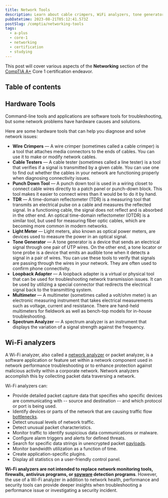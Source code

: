 ```yaml
---
title: Network Tools
description: Learn about cable crimpers, WiFi analyzers, tone generators, cable testers, and more.
pubDatetime: 2023-08-21T05:12:41.573Z
postSlug: /comptia/networking-tools
tags:
  - a-plus
  - core-1
  - networking
  - certification
  - studying
---
```


This post will cover various aspects of the **Networking** section of the [CompTIA A+](https://www.comptia.org/certifications/a) Core 1 certification endeavor.

## Table of contents

## Hardware Tools

Command-line tools and applications are software tools for troubleshooting, but some network problems have hardware causes and solutions.

Here are some hardware tools that can help you diagnose and solve network issues:

- **Wire Crimpers** — A wire crimper (sometimes called a cable crimper) is a tool that attaches media connectors to the ends of cables. You can use it to make or modify network cables.
- **Cable Testers** — A cable tester (sometimes called a line tester) is a tool that verifies if a signal is transmitted by a given cable. You can use one to find out whether the cables in your network are functioning properly when diagnosing connectivity issues.
- **Punch Down Tool** — A punch down tool is used in a wiring closet to connect cable wires directly to a patch panel or punch-down block. This tool makes it easier to connect wires than it would be to do it by hand.
- **TDR** — A time-domain reflectometer (TDR) is a measuring tool that transmits an electrical pulse on a cable and measures the reflected signal. In a functioning cable, the signal does not reflect and is absorbed in the other end. An optical time-domain reflectometer (OTDR) is a similar tool, but used for measuring fiber optic cables, which are becoming more common in modern networks.
- **Light Meter** — Light meters, also known as optical power meters, are devices used to measure the power in an optical signal.
- **Tone Generator** — A tone generator is a device that sends an electrical signal through one pair of UTP wires. On the other end, a tone locator or tone probe is a device that emits an audible tone when it detects a signal in a pair of wires. You can use these tools to verify that signals are passing through the wires in your network. They are often used to confirm phone connectivity.
- **Loopback Adapter** — A loopback adapter is a virtual or physical tool that can be used for troubleshooting network transmission issues. It can be used by utilizing a special connector that redirects the electrical signal back to the transmitting system.
- **Multimeter** — A multimeter (sometimes called a volt/ohm meter) is an electronic measuring instrument that takes electrical measurements such as voltage, current and resistance. There are hand-held multimeters for fieldwork as well as bench-top models for in-house troubleshooting.
- **Spectrum Analyzer** — A spectrum analyzer is an instrument that displays the variation of a signal strength against the frequency.

## Wi-Fi analyzers

A Wi-Fi analyzer, also called a [network analyzer](https://www.techtarget.com/searchnetworking/definition/network-analyzer) or packet analyzer, is a software application or feature set within a network component used in network performance troubleshooting or to enhance protection against malicious activity within a corporate network. Network analyzers accomplish this by collecting packet data traversing a network.

Wi-Fi analyzers can:

- Provide detailed packet capture data that specifies who specific devices are communicating with -- source and destination -- and which protocol or port is being used.
- Identify devices or parts of the network that are causing traffic flow [bottlenecks](https://www.techtarget.com/searchnetworking/definition/bottleneck).
- Detect unusual levels of network traffic.
- Detect unusual packet characteristics.
- Monitor traffic to identify suspicious data communications or malware.
- Configure alarm triggers and alerts for defined threats.
- Search for specific data strings in unencrypted packet [payloads](https://www.techtarget.com/searchsecurity/definition/payload).
- Monitor bandwidth utilization as a function of time.
- Create application-specific plugins.
- Display all statistics on a user-friendly control panel.

**Wi-Fi analyzers are not intended to replace network monitoring tools, firewalls, antivirus programs, or [spyware](https://www.techtarget.com/searchsecurity/definition/spyware) detection programs**. However, the use of a Wi-Fi analyzer in addition to network health, performance and security tools can provide deeper insights when troubleshooting a performance issue or investigating a security incident.
